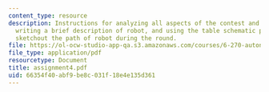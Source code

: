 ```yaml
---
content_type: resource
description: Instructions for analyzing all aspects of the contest and the rules,
  writing a brief description of robot, and using the table schematic provided to
  sketchout the path of robot during the round.
file: https://ol-ocw-studio-app-qa.s3.amazonaws.com/courses/6-270-autonomous-robot-design-competition-january-iap-2005/66354f40abf9be8c031f18e4e135d361_assignment4.pdf
file_type: application/pdf
resourcetype: Document
title: assignment4.pdf
uid: 66354f40-abf9-be8c-031f-18e4e135d361
---
```

